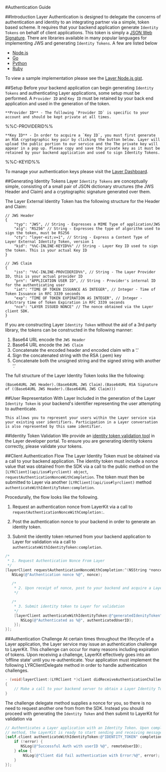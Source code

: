 #Authentication Guide

##Introduction
Layer Authentication is designed to delegate the concerns of authentication and identity to an integrating partner via a simple, token based scheme. It requires that your backend application generate `Identity Tokens` on behalf of client applications. This token is simply a [JSON Web Signature](https://tools.ietf.org/html/draft-ietf-jose-json-web-signature-32). There are libraries available in many popular languages for implementing JWS and generating `Identity Tokens`. A few are listed below

* [Node.js](https://github.com/brianloveswords/node-jws)
* [Go](https://github.com/dgrijalva/jwt-go)
* [Python](https://github.com/progrium/pyjwt/)
* [Ruby](https://github.com/progrium/ruby-jwt)

To view a sample implementation please see the [Layer Node.js gist](https://gist.github.com/kcoleman731/246bacfe7f7bc3603f33).

##Setup
Before your backend application can begin generating `Identity Tokens` and authenticating Layer applications, some setup must be performed. A `Provider ID` and `Key ID` must be retained by your back end application and used in the generation of the token.

```emphasis
**Provider ID** - The following `Provider ID` is specific to your account and should be kept private at all times.
```

%%C-PROVIDERID%%

```emphasis
**Key ID** - In order to acquire a `Key ID`, you must first generate an RSA cryptographic key pair by clicking the button below. Layer will upload the public portion to our service and the The private key will appear in a pop up. Please copy and save the private key as it must be retained by your backend application and used to sign Identity Tokens.
```

%%C-KEYID%%

To manage your authentication keys please visit the [Layer Dashboard](/dashboard/account/auth).

##Generating Identity Tokens
Layer `Identity Tokens` are conceptually simple, consisting of a small pair of JSON dictionary structures (the JWS Header and Claim) and a cryptographic signature generated over them.

The Layer External Identity Token has the following structure for the Header and Claim:

```
// JWS Header
{
    "typ": "JWS", // String - Expresses a MIME Type of application/JWS
    "alg": "RS256" // String - Expresses the type of algorithm used to sign the token, must be RS256
    "cty": "layer-eit;v=1", // String - Express a Content Type of Layer External Identity Token, version 1
    "kid": "%%C-INLINE-KEYID%%" // String - Layer Key ID used to sign the token. This is your actual Key ID
}

// JWS Claim
{
    "iss": "%%C-INLINE-PROVIDERID%%", // String - The Layer Provider ID, this is your actual provider ID
    "prn": "APPLICATION USER ID", // String - Provider's internal ID for the authenticating user
    "iat": "TIME OF TOKEN ISSUANCE AS INTEGER", // Integer - Time of Token Issuance in RFC 3339 seconds
    "exp": "TIME OF TOKEN EXPIRATION AS INTEGER", // Integer - Arbitrary time of Token Expiration in RFC 3339 seconds
    "nce": "LAYER ISSUED NONCE" // The nonce obtained via the Layer client SDK.
}
```

If you are constructing Layer `Identity Token` without the aid of a 3rd party library, the tokens can be constructed in the following manner:

1. Base64 URL encode the `JWS Header`
2. Base64 URL encode the `JWS Claim`
3. Concatenate the encoded header and encoded claim with a ‘.’
4. Sign the concatenated string with the RSA (.pem) key
5. Concatenate both the unsigned string and the signed string with another ‘.’

The full structure of the Layer Identity Token looks like the following:

```console
(Base64URL JWS Header).(Base64URL JWS Claim).(Base64URL RSA Signature of ((Base64URL JWS Header).(Base64URL JWS Claim)))
```

##User Representation With Layer
Included in the generation of the Layer `Identity Token` is your backend's identifier representing the user attempting to authenticate.

```emphasis
This allows you to represent your users within the Layer service via your existing user identifiers. Participation in a Layer conversation is also represented by this same identifier.
```

##Identity Token Validation
We provide an [identity token validation tool](/dashboard/account/tools) in the Layer developer portal. To ensure you are generating identity tokens correctly, please validate your tokens.


##Client Authentication Flow
The Layer Identity Token must be obtained via a call to your backend application. The identity token must include a nonce value that was obtained from the SDK via a call to the public method on the `[LYRClient](api/ios#lyrclient) object`, `requestAuthenticationNonceWithCompletion`. The token must then be submitted to Layer via another `[LYRClient](api/ios#lyrclient)` method `authenticateWithIdentityToken:completion`.

Procedurally, the flow looks like the following.

1. Request an authentication nonce from LayerKit via a call to `requestAuthenticationNonceWithCompletion:`.

2. Post the authentication nonce to your backend in order to generate an identity token.

3. Submit the identity token returned from your backend application to Layer for validation via a call to `authenticateWithIdentityToken:completion`.

```objectivec
/*
 * 1. Request Authentication Nonce From Layer
 */
[layerClient requestAuthenticationNonceWithCompletion:^(NSString *nonce, NSError *error) {
   NSLog(@"Authentication nonce %@", nonce);

   /*
    * 2. Upon receipt of nonce, post to your backend and acquire a Layer identityToken  
    */

   /*
    * 3. Submit identity token to Layer for validation
    */
	[layerClient authenticateWithIdentityToken:@"generatedIdenityToken" completion:^(NSString *authenticatedUserID, NSError *error) {
	   NSLog(@"Authenticated as %@", authenticatedUserID);
	}];
}];
```

##Authentication Challenge
At certain times throughout the lifecycle of a Layer application, the Layer service may issue an authentication challenge to LayerKit. This challenge can occur for many reasons including expiration of tokens. Upon receiving a challenge, LayerKit effectively goes into an ‘offline state’ until you re-authenticate. Your application must implement the following LYRClientDelegate method in order to handle authentication challenges.

```objectivec
- (void)layerClient:(LYRClient *)client didReceiveAuthenticationChallengeWithNonce:(NSString *)nonce
{
	// Make a call to your backend server to obtain a Layer Identity Token including the nonce
}
```

The challenge delegate method supplies a nonce for you, so there is no need to request another one from from the SDK. Instead you should proceed with generating the `Identity Token` and then submit to LayerKit for validation via

```objectivec
// Authenticates a Layer application with an Identity Token. Upon completion of this
// method, the LayerKit is ready to start sending and receiving messages
[self.client authenticateWithIdentityToken:@"IDENTITY_TOKEN" completion:^(NSString *remoteUserID, NSError *error) {
    if (!error) {
       NSLog(@"Successful Auth with userID %@", remoteUserID);
    } else {
    	NSLog(@"Client did fail authentication with Error:%@", error);
    }
}];
```
